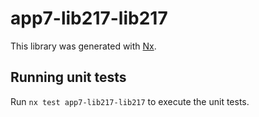 # app7-lib217-lib217

This library was generated with [Nx](https://nx.dev).

## Running unit tests

Run `nx test app7-lib217-lib217` to execute the unit tests.
